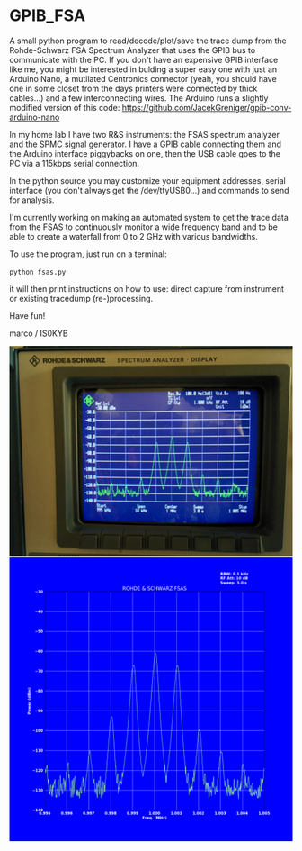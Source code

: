 # GPIB_FSA
A small python program to read/decode/plot/save the trace dump from the Rohde-Schwarz FSA Spectrum Analyzer that uses the GPIB bus to communicate with the PC. If you don't have an expensive GPIB interface like me, you might be interested in bulding a super easy one with just an Arduino Nano, a mutilated Centronics connector (yeah, you should have one in some closet from the days printers were connected by thick cables...) and a few interconnecting wires. The Arduino runs a slightly modified version of this code: https://github.com/JacekGreniger/gpib-conv-arduino-nano

In my home lab I have two R&S instruments: the FSAS spectrum analyzer and the SPMC signal generator. I have a GPIB cable connecting them and the Arduino interface piggybacks on one, then the USB cable goes to the PC via a 115kbps serial connection.

In the python source you may customize your equipment addresses, serial interface (you don't always get the /dev/ttyUSB0...) and commands to send for analysis.

I'm currently working on making an automated system to get the trace data from the FSAS to continuously monitor a wide frequency band and to be able to create a waterfall from 0 to 2 GHz with various bandwidths.

To use the program, just run on a terminal:

`python fsas.py`

it will then print instructions on how to use: direct capture from instrument or existing tracedump (re-)processing.

Have fun!

marco / IS0KYB

![Original FSAS image](https://github.com/mcogoni/GPIB_FSA/blob/master/FSAS_AM_signal.jpg)
![Image generated by the script](https://github.com/mcogoni/GPIB_FSA/blob/master/GPIB_tracedump.2018-04-13_13:40:29.png)

